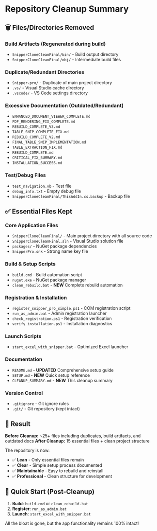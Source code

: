# Repository Cleanup Summary

## 🗑️ Files/Directories Removed

### Build Artifacts (Regenerated during build)
- `SnipperCloneCleanFinal/bin/` - Build output directory
- `SnipperCloneCleanFinal/obj/` - Intermediate build files

### Duplicate/Redundant Directories
- `Snipper-pro/` - Duplicate of main project directory
- `.vs/` - Visual Studio cache directory  
- `.vscode/` - VS Code settings directory

### Excessive Documentation (Outdated/Redundant)
- `ENHANCED_DOCUMENT_VIEWER_COMPLETE.md`
- `PDF_RENDERING_FIX_COMPLETE.md`
- `REBUILD_COMPLETE_V3.md`
- `TABLE_SNIP_COMPLETE_FIX.md`
- `REBUILD_COMPLETE_V2.md`
- `FINAL_TABLE_SNIP_IMPLEMENTATION.md`
- `TABLE_EXTRACTION_FIX.md`
- `REBUILD_COMPLETE.md`
- `CRITICAL_FIX_SUMMARY.md`
- `INSTALLATION_SUCCESS.md`

### Test/Debug Files
- `test_navigation.vb` - Test file
- `debug_info.txt` - Empty debug file
- `SnipperCloneCleanFinal/ThisAddIn.cs.backup` - Backup file

## ✅ Essential Files Kept

### Core Application Files
- `SnipperCloneCleanFinal/` - Main project directory with all source code
- `SnipperCloneCleanFinal.sln` - Visual Studio solution file
- `packages/` - NuGet package dependencies
- `SnipperPro.snk` - Strong name key file

### Build & Setup Scripts
- `build.cmd` - Build automation script
- `nuget.exe` - NuGet package manager
- `clean_rebuild.bat` - **NEW** Complete rebuild automation

### Registration & Installation
- `register_snipper_pro_simple.ps1` - COM registration script
- `run_as_admin.bat` - Admin registration launcher
- `check_registration.ps1` - Registration verification
- `verify_installation.ps1` - Installation diagnostics

### Launch Scripts
- `start_excel_with_snipper.bat` - Optimized Excel launcher

### Documentation
- `README.md` - **UPDATED** Comprehensive setup guide
- `SETUP.md` - **NEW** Quick setup reference
- `CLEANUP_SUMMARY.md` - **NEW** This cleanup summary

### Version Control
- `.gitignore` - Git ignore rules
- `.git/` - Git repository (kept intact)

## 🎯 Result

**Before Cleanup:** ~25+ files including duplicates, build artifacts, and outdated docs
**After Cleanup:** 15 essential files + clean project structure

The repository is now:
- ✅ **Lean** - Only essential files remain
- ✅ **Clear** - Simple setup process documented
- ✅ **Maintainable** - Easy to rebuild and reinstall
- ✅ **Professional** - Clean structure for development

## 🚀 Quick Start (Post-Cleanup)

1. **Build**: `build.cmd` or `clean_rebuild.bat`
2. **Register**: `run_as_admin.bat`
3. **Launch**: `start_excel_with_snipper.bat`

All the bloat is gone, but the app functionality remains 100% intact! 
